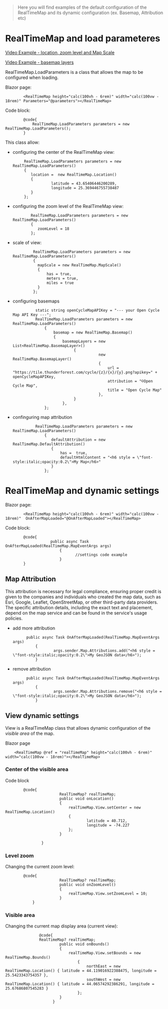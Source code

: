 > Here you will find examples of the default configuration of the RealTimeMap and its dynamic configuration (ex. Basemap, Attribution etc)

# RealTimeMap and load parameteres

[Video Example - location, zoom level and Map Scale](https://www.youtube.com/watch?v=zisprc60S88)

[Video Example - basemap layers](https://www.youtube.com/watch?v=2Ut4ugCuCJk&t=221s)

RealTimeMap.LoadParameters is a class that allows the map to be configured when loading. 

Blazor page:

            <RealTimeMap height="calc(100vh - 6rem)" width="calc(100vw - 18rem)" Parameters="@parameters"></RealTimeMap>

Code block:

            @code{
                RealTimeMap.LoadParameters parameters = new RealTimeMap.LoadParameters();
            }

This class allow:

 - configuring the center of the RealTimeMap view:


            RealTimeMap.LoadParameters parameters = new RealTimeMap.LoadParameters()
            {
               location =  new RealTimeMap.Location()
               {
                        latitude = 43.65406446200289,
                        longitude = 25.369446755738487
               }
            };


- configuring the zoom level of the RealTimeMap view:

              RealTimeMap.LoadParameters parameters = new RealTimeMap.LoadParameters()
              {
                 zoomLevel = 18
              };

- scale of view:
  
               RealTimeMap.LoadParameters parameters = new RealTimeMap.LoadParameters()
               {
                 mapScale = new RealTimeMap.MapScale()
                 {
                     has = true,
                     meters = true,
                     miles = true
                 }  
               };


- configuring basemaps


                static string openCycleMapAPIKey = "--- your Open Cycle Map API Key ---";
                RealTimeMap.LoadParameters parameters = new RealTimeMap.LoadParameters()
                    {
                        basemap = new RealTimeMap.Basemap()
                        {
                            basemapLayers = new List<RealTimeMap.BasemapLayer>()
                                 {
                                            new RealTimeMap.BasemapLayer()
                                            {
                                                url = "https://tile.thunderforest.com/cycle/{z}/{x}/{y}.png?apikey=" + openCycleMapAPIKey,
                                                attribution = "©Open Cycle Map",
                                                title = "Open Cycle Map"
                                            },
                                 }
                            },
                    };

- confinguring map attribution


                RealTimeMap.LoadParameters parameters = new RealTimeMap.LoadParameters()
                    {
                       defaultAttribution = new RealTimeMap.DefaultAttribution()
                       {
                           has =  true,
                           defaultHtmlContent = "<h6 style = \"font-style:italic;opacity:0.2\">My Map</h6>"
                       }
                    };

# RealTimeMap and dynamic settings

Blazor page:

            <RealTimeMap height="calc(100vh - 6rem)" width="calc(100vw - 18rem)"  OnAfterMapLoaded="@OnAfterMapLoaded"></RealTimeMap>

Code block:

            @code{
                        public async Task OnAfterMapLoaded(RealTimeMap.MapEventArgs args)
                            {
                                   //settings code example
                            }
            }

## Map Attribution

This attribution is necessary for legal compliance, ensuring proper credit is given to the companies and individuals who created the map data, such as Esri, Google, Leaflet, OpenStreetMap, or other third-party data providers.
The specific attribution details, including the exact text and placement, depend on the map service and can be found in the service's usage policies. 

- add more attribution

            public async Task OnAfterMapLoaded(RealTimeMap.MapEventArgs args)
                {
                        args.sender.Map.Attributions.add("<h6 style = \"font-style:italic;opacity:0.2\">My GeoJSON data</h6>");
                }

- remove attribution

            public async Task OnAfterMapLoaded(RealTimeMap.MapEventArgs args)
                {
                        args.sender.Map.Attributions.remove("<h6 style = \"font-style:italic;opacity:0.2\">My GeoJSON data</h6>");
                }

## View dynamic settings

View is a RealTimeMap class that allows dynamic configuration of the *visible area* of ​​the map.

Blazor page

        <RealTimeMap @ref = "realTimeMap" height="calc(100vh - 6rem)" width="calc(100vw - 18rem)"></RealTimeMap>

### Center of the visible area

Code block

            @code{
                            RealTimeMap? realTimeMap;
                            public void onLocation()
                            {
                                realTimeMap.View.setCenter = new RealTimeMap.Location()
                                {
                                        latitude = 40.712,
                                        longitude = -74.227
                                };
                            }
            
                    }

### Level zoom

Changing the current zoom level:

            @code{
                            RealTimeMap? realTimeMap;
                            public void onZoomLevel()
                            {
                                realTimeMap.View.setZoomLevel = 10;
                            }
                }

### Visible area  

Changing the current map display area (current view):

                   @code{
                   RealTimeMap? realTimeMap;
                            public void onBounds()
                            {
                                realTimeMap.View.setBounds = new RealTimeMap.Bounds()
                                    {
                                        northEast = new RealTimeMap.Location() { latitude = 44.119016922388475, longitude = 25.5423343754357 },
                                        southWest = new RealTimeMap.Location() { latitude = 44.06574292386291, longitude = 25.67686807545283 }
                                    };
                            }
                         }



